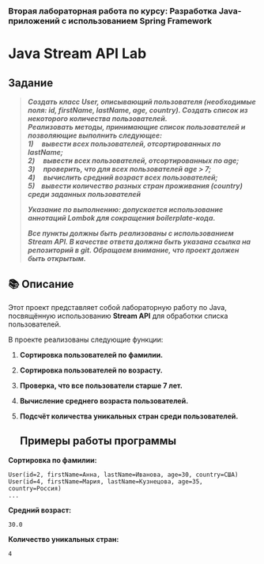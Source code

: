 ### Вторая лабораторная работа по курсу: Разработка Java-приложений с использованием Spring Framework
# Java Stream API Lab

## Задание
> ***Создать класс User, описывающий пользователя (необходимые поля: id, firstName, lastName, age, country). Создать список из некоторого количества пользователей.***  
> ***Реализовать методы, принимающие список пользователей и позволяющие выполнить следующее:***  
> ***1)     вывести всех пользователей, отсортированных по lastName;***  
> ***2)     вывести всех пользователей, отсортированных по age;***  
> ***3)     проверить, что для всех пользователей age > 7;***  
> ***4)     вычислить средний возраст всех пользователей;***  
> ***5)    вывести количество разных стран проживания (country) среди заданных пользователей***  
>   
> ***Указание по выполнению: допускается использование аннотаций Lombok для сокращения boilerplate-кода.*** 
> 
> *****_Все пункты должны быть реализованы с использованием Stream API. В качестве ответа должна быть указана ссылка на репозиторий в git. Обращаем внимание, что проект должен быть открытым._*****

## 📚 Описание

Этот проект представляет собой лабораторную работу по Java, посвящённую использованию **Stream API** для обработки списка пользователей.

В проекте реализованы следующие функции:

1. **Сортировка пользователей по фамилии.**
    
2. **Сортировка пользователей по возрасту.**
    
3. **Проверка, что все пользователи старше 7 лет.**
    
4. **Вычисление среднего возраста пользователей.**
    
5. **Подсчёт количества уникальных стран среди пользователей.**
   
   ## Примеры работы программы

**Сортировка по фамилии:**

```
User(id=2, firstName=Анна, lastName=Иванова, age=30, country=США)
User(id=4, firstName=Мария, lastName=Кузнецова, age=35, country=Россия)
...
```

**Средний возраст:**

```
30.0
```

**Количество уникальных стран:**
```
4
```
